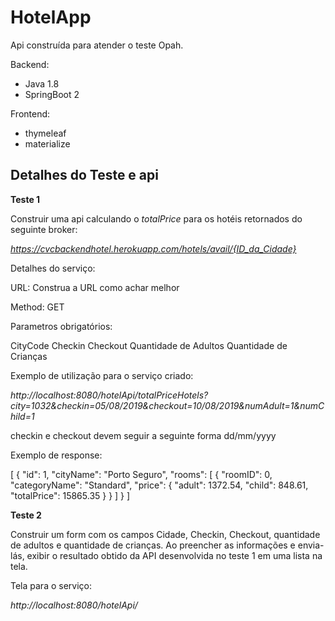 # HotelApp

Api construída para atender o teste Opah.

Backend: 
  - Java 1.8
  - SpringBoot 2
  
  
Frontend:
  - thymeleaf
  - materialize

## Detalhes do Teste e api

**Teste 1**

Construir uma api calculando o *totalPrice* para os hotéis retornados do seguinte broker:

*https://cvcbackendhotel.herokuapp.com/hotels/avail/{ID_da_Cidade}*

Detalhes do serviço:

URL: Construa a URL como achar melhor 

Method: GET

Parametros obrigatórios:

CityCode
Checkin
Checkout
Quantidade de Adultos
Quantidade de Crianças


Exemplo de utilização para o serviço criado:

*http://localhost:8080/hotelApi/totalPriceHotels?city=1032&checkin=05/08/2019&checkout=10/08/2019&numAdult=1&numChild=1*

checkin e checkout devem seguir a seguinte forma dd/mm/yyyy

Exemplo de response:

[ { "id": 1, "cityName": "Porto Seguro", "rooms": [ { "roomID": 0, "categoryName": "Standard", "price": { "adult": 1372.54, "child": 848.61, "totalPrice": 15865.35 } } ] } ]


**Teste 2**

Construir um form com os campos Cidade, Checkin, Checkout, quantidade de adultos e quantidade de crianças. Ao preencher as informações e envia-lás, exibir o resultado obtido da API desenvolvida no teste 1 em uma lista na tela.

Tela para o serviço:

*http://localhost:8080/hotelApi/*
